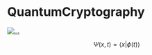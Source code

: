 # QuantumCryptography

<a href="https://readme-typing-svg.demolab.com?font=Josefin+Sans&size=40&color=00BC00&background=000000&center=true&vCenter=true&multiline=true&width=950&height=600&lines=01001110+01101001+01101000;+01101001+01101100+00100000;+01101000+01101001+01100011;+00101110+00100000+01001101;+01101111+01110010;+01101111+01101110"><img src="https://readme-typing-svg.demolab.com?font=Josefin+Sans&size=30&duration=3000&pause=500&color=360672&background=263F6800&center=true&vCenter=true&repeat=true&width=500&lines=Quantum+Cryptography;Ψ(x,t)=Aeⁱ⁽ᵏˣ⁻ᵂᵗ⁾" alt="..." /></a>

$$ 
\Psi(x, t) = ⟨x | \phi (t)⟩
$$


